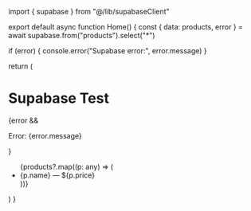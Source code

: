 import { supabase } from "@/lib/supabaseClient"

export default async function Home() {
  const { data: products, error } = await supabase.from("products").select("*")

  if (error) {
    console.error("Supabase error:", error.message)
  }

  return (  
    <main className="p-8">
      <h1 className="text-xl font-bold mb-4">Supabase Test</h1>
      {error && <p className="text-red-500">Error: {error.message}</p>}
      <ul>
        {products?.map((p: any) => (
          <li key={p.id}>{p.name} — ${p.price}</li>
        ))}
      </ul>
    </main>
  )
}
